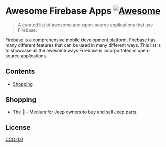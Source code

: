 # Awesome Firebase Apps [![Awesome](https://awesome.re/badge.svg)](https://awesome.re)
> A curated list of awesome and open-source applications that use Firebase.

Firebase is a comprehensive mobile development platform. Firebase has many different features that can be used in many different ways. This list is to showcase all the awesome ways Firebase is incorportated in open-source applications.

## Contents
- [Shopping](#shopping)


## Shopping
- [The 👋](https://github.com/xYello/ThePost) - Medium for Jeep owners to buy and sell Jeep parts.

## License
[CCO-1.0](https://github.com/xYello/ThePost/LICENSE)
